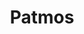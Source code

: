 ---
image: /images/places/place15.jpg
img: "/images/places/place/place-big.jpg"
center_name: "Places"
title: "Patmos"
weight: "1500"
size: "3"
display: "display"
---